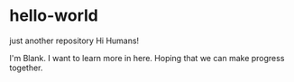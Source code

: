 # hello-world
just another repository
Hi Humans!

I'm Blank. I want to learn more in here.
Hoping that we can make progress together.
